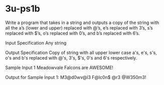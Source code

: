 # 3u-ps1b

Write a program that takes in a string and outputs a copy of the string with all the a’s (lower and upper) replaced with @’s, e’s replaced with 3’s, s’s replaced with $’s, o’s replaced with 0’s, and b’s replaced with 6’s.

Input Specification
Any string

Output Specification
Copy of string with all upper lower case a's, e's, s's, o's and b's replaced with @'s, 3's, $'s, 0's and 6's respectively.

Sample Input 1
Meadowvale Falcons are AWESOME!

Output for Sample Input 1:
M3@d0wv@l3 F@lc0n$ @r3 @W350m3!
